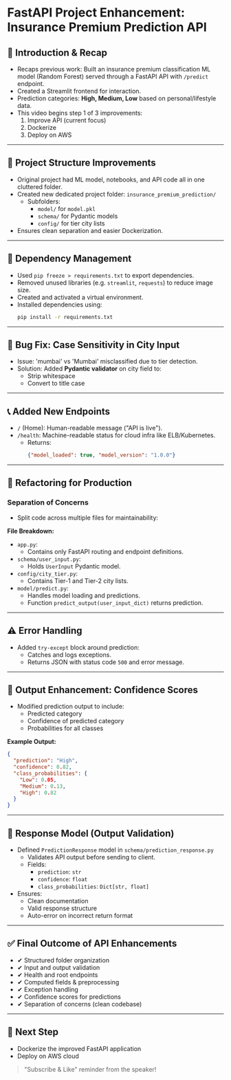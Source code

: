 # FastAPI Project Enhancement: Insurance Premium Prediction API

## 🌟 Introduction & Recap
- Recaps previous work: Built an insurance premium classification ML model (Random Forest) served through a FastAPI API with `/predict` endpoint.
- Created a Streamlit frontend for interaction.
- Prediction categories: **High, Medium, Low** based on personal/lifestyle data.
- This video begins step 1 of 3 improvements:
  1. Improve API (current focus)
  2. Dockerize
  3. Deploy on AWS

---

## 📁 Project Structure Improvements
- Original project had ML model, notebooks, and API code all in one cluttered folder.
- Created new dedicated project folder: `insurance_premium_prediction/`
  - Subfolders:
    - `model/` for `model.pkl`
    - `schema/` for Pydantic models
    - `config/` for tier city lists
- Ensures clean separation and easier Dockerization.

---

## 📄 Dependency Management
- Used `pip freeze > requirements.txt` to export dependencies.
- Removed unused libraries (e.g. `streamlit`, `requests`) to reduce image size.
- Created and activated a virtual environment.
- Installed dependencies using:
  ```bash
  pip install -r requirements.txt
  ```

---

## 🚫 Bug Fix: Case Sensitivity in City Input
- Issue: 'mumbai' vs 'Mumbai' misclassified due to tier detection.
- Solution: Added **Pydantic validator** on city field to:
  - Strip whitespace
  - Convert to title case

---

## 📞 Added New Endpoints
- `/` (Home): Human-readable message ("API is live").
- `/health`: Machine-readable status for cloud infra like ELB/Kubernetes.
  - Returns:
    ```json
    {"model_loaded": true, "model_version": "1.0.0"}
    ```

---

## 🏁 Refactoring for Production
### Separation of Concerns
- Split code across multiple files for maintainability:

**File Breakdown:**
- `app.py`:
  - Contains only FastAPI routing and endpoint definitions.
- `schema/user_input.py`:
  - Holds `UserInput` Pydantic model.
- `config/city_tier.py`:
  - Contains Tier-1 and Tier-2 city lists.
- `model/predict.py`:
  - Handles model loading and predictions.
  - Function `predict_output(user_input_dict)` returns prediction.

---

## ⚠️ Error Handling
- Added `try-except` block around prediction:
  - Catches and logs exceptions.
  - Returns JSON with status code `500` and error message.

---

## 🔢 Output Enhancement: Confidence Scores
- Modified prediction output to include:
  - Predicted category
  - Confidence of predicted category
  - Probabilities for all classes

**Example Output:**
```json
{
  "prediction": "High",
  "confidence": 0.82,
  "class_probabilities": {
    "Low": 0.05,
    "Medium": 0.13,
    "High": 0.82
  }
}
```

---

## 📝 Response Model (Output Validation)
- Defined `PredictionResponse` model in `schema/prediction_response.py`
  - Validates API output before sending to client.
  - Fields:
    - `prediction`: `str`
    - `confidence`: `float`
    - `class_probabilities`: `Dict[str, float]`
- Ensures:
  - Clean documentation
  - Valid response structure
  - Auto-error on incorrect return format

---

## ✅ Final Outcome of API Enhancements
- ✔ Structured folder organization
- ✔ Input and output validation
- ✔ Health and root endpoints
- ✔ Computed fields & preprocessing
- ✔ Exception handling
- ✔ Confidence scores for predictions
- ✔ Separation of concerns (clean codebase)

---

## 🚀 Next Step
- Dockerize the improved FastAPI application
- Deploy on AWS cloud

> "Subscribe & Like" reminder from the speaker!

